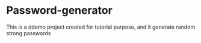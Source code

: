 # Password-generator

This is a ddemo project created for tutorial purpose, and it generate random strong passwords


